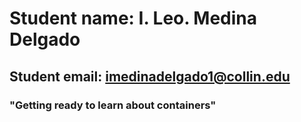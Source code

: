 # Student name: I. Leo. Medina Delgado
## Student email: imedinadelgado1@collin.edu
### "Getting ready to learn about containers"
